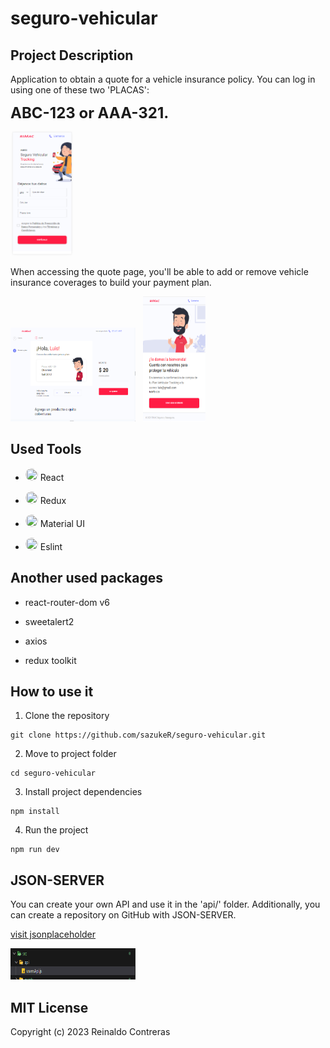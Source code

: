 # seguro-vehicular


## Project Description

Application to obtain a quote for a vehicle insurance policy. You can log in using one of these two 'PLACAS':

<span style="font-size: 24px; font-weight: bold;"> ABC-123 or AAA-321.</span>




<img src="./src/assets/loginpage.png" alt="Login" width="100" height="200">

When accessing the quote page, you'll be able to add or remove vehicle insurance coverages to build your payment plan.

<img src="./src/assets/quotepage.png" alt="Quote" width="200" height="150">
&nbsp
<img src="./src/assets/thankspage.png" alt="Quote" width="100" height="200">


## Used Tools

- <img src="https://github.com/sazukeR/devicon/blob/master/icons/react/react-original.svg" width="20" height="20" style="border-radius: 50%; display: inlinek;"> <span>React</span>

- <img src="https://github.com/sazukeR/devicon/blob/master/icons/redux/redux-original.svg" width="20" height="20" style="border-radius: 50%; display: inlinek;"> <span>Redux</span>

- <img src="https://github.com/sazukeR/devicon/blob/master/icons/materialui/materialui-original.svg" width="20" height="20" style="border-radius: 50%; display: inlinek;"> <span>Material UI</span>

- <img src="https://github.com/sazukeR/devicon/blob/master/icons/eslint/eslint-original-wordmark.svg" width="20" height="20" style="border-radius: 50%; display: inlinek;"> <span>Eslint</span>


## Another used packages

- react-router-dom v6

- sweetalert2

- axios

- redux toolkit

## How to use it


1. Clone the repository
```
git clone https://github.com/sazukeR/seguro-vehicular.git
```

2. Move to project folder
```
cd seguro-vehicular
```

3. Install project dependencies
```
npm install
```

4. Run the project
```
npm run dev
```


## JSON-SERVER

You can create your own API and use it in the 'api/' folder. Additionally, you can create a repository on GitHub with JSON-SERVER.

[visit jsonplaceholder](https://jsonplaceholder.typicode.com/)


<img src="./src/assets/fileapi.png" alt="Login" width="200" height="50">


## MIT License

Copyright (c) 2023 Reinaldo Contreras